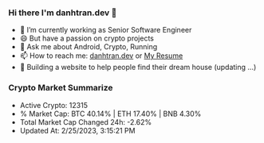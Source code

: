 ### Hi there I'm danhtran.dev 👋

- 🔭 I’m currently working as Senior Software Engineer
- 😄 But have a passion on crypto projects
- 💬 Ask me about Android, Crypto, Running 
- 📫 How to reach me: <a href="https://danhtran.dev" target="_blank">danhtran.dev</a> or <a href="Dan-Resume.pdf" target="_blank">My Resume</a>
- 🌱 Building a website to help people find their dream house (updating ...)

### Crypto Market Summarize
- Active Crypto: 12315
- % Market Cap: BTC 40.14% | ETH 17.40% | BNB 4.30%
- Total Market Cap Changed 24h: -2.62%
- Updated At: 2/25/2023, 3:15:21 PM
